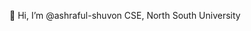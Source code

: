 👋 Hi, I’m @ashraful-shuvon
CSE, North South University
<!---
- 👀 I’m interested in ...
- 🌱 I’m currently learning ...
- 💞️ I’m looking to collaborate on ...
- 📫 How to reach me ...


ashraful-shuvon/ashraful-shuvon is a ✨ special ✨ repository because its `README.md` (this file) appears on your GitHub profile.
You can click the Preview link to take a look at your changes.
--->
